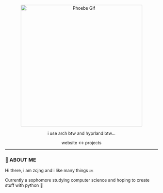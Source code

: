 <p align="center">
  <img src="https://media1.tenor.com/m/7dOo3hqM20AAAAAd/phoebe-wuthering-waves.gif" width="400" height="400" alt="Phoebe Gif">
</p>

<p align="center">
  i use arch btw and hyprland btw...
</p>

<p src=“” align="center">
  website ↔ projects
<p>

---

<h3>
   👋 ABOUT ME
</h3>
  <p> Hi there, i am zcjng and i like many things 💤  </p>
  <p>Currently a sophomore studying computer science and hoping to create stuff with python 🐍 </p>
  
